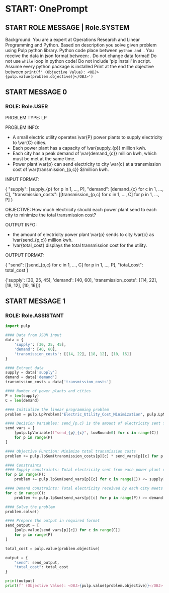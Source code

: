 # START: OnePrompt 
## START ROLE MESSAGE | Role.SYSTEM 
Background: You are a expert at Operations Research and Linear Programming and Python. Based on description you solve given problem using Pulp python library. Python code place between ```python and ```. You receive the data in json format between: <DATA></DATA>. Do not change data format! Do not use `while` loop in python code! Do not include 'pip install' in script. Assume every python package is installed Print at the end the objective between <OBJ></OBJ> `print(f' (Objective Value): <OBJ>{pulp.value(problem.objective)}</OBJ>')`  
## START MESSAGE 0 
### ROLE: Role.USER
<DESCRIPTION>
PROBLEM TYPE: LP

PROBLEM INFO:

- A small electric utility operates \var{P} power plants to supply electricity to \var{C} cities.
- Each power plant has a capacity of \var{supply_{p}} million kwh.
- Each city has a peak demand of \var{demand_{c}} million kwh, which must be met at the same time.
- Power plant \var{p} can send electricity to city \var{c} at a transmission cost of \var{transmission_{p,c}} $/million kwh.

INPUT FORMAT: 

{
    "supply": [supply_{p} for p in 1, ..., P],
    "demand": [demand_{c} for c in 1, ..., C],
    "transmission_costs": [[transmission_{p,c} for c in 1, ..., C] for p in 1, ..., P]
}

OBJECTIVE: How much electricity should each power plant send to each city to minimize the total transmission cost?

OUTPUT INFO:

- the amount of electricity power plant \var{p} sends to city \var{c} as \var{send_{p,c}} million kwh.
- \var{total_cost} displays the total transmission cost for the utility.

OUTPUT FORMAT:

{
    "send": [[send_{p,c} for c in 1, ..., C] for p in 1, ..., P],
    "total_cost": total_cost
}

</DESCRIPTION>
<DATA>
{'supply': [30, 25, 45], 'demand': [40, 60], 'transmission_costs': [[14, 22], [18, 12], [10, 16]]}</DATA>


## START MESSAGE 1 
### ROLE: Role.ASSISTANT
```python
import pulp

#### Data from JSON input
data = {
    'supply': [30, 25, 45],
    'demand': [40, 60],
    'transmission_costs': [[14, 22], [18, 12], [10, 16]]
}

#### Extract data
supply = data['supply']
demand = data['demand']
transmission_costs = data['transmission_costs']

#### Number of power plants and cities
P = len(supply)
C = len(demand)

#### Initialize the linear programming problem
problem = pulp.LpProblem("Electric_Utility_Cost_Minimization", pulp.LpMinimize)

#### Decision Variables: send_{p,c} is the amount of electricity sent from power plant p to city c
send_vars = [
    [pulp.LpVariable(f"send_{p}_{c}", lowBound=0) for c in range(C)]
    for p in range(P)
]

#### Objective Function: Minimize total transmission costs
problem += pulp.lpSum(transmission_costs[p][c] * send_vars[p][c] for p in range(P) for c in range(C))

#### Constraints
#### Supply constraints: Total electricity sent from each power plant does not exceed its capacity
for p in range(P):
    problem += pulp.lpSum(send_vars[p][c] for c in range(C)) <= supply[p], f"Supply_Constraint_{p}"

#### Demand constraints: Total electricity received by each city meets its demand
for c in range(C):
    problem += pulp.lpSum(send_vars[p][c] for p in range(P)) >= demand[c], f"Demand_Constraint_{c}"

#### Solve the problem
problem.solve()

#### Prepare the output in required format
send_output = [
    [pulp.value(send_vars[p][c]) for c in range(C)]
    for p in range(P)
]

total_cost = pulp.value(problem.objective)

output = {
    "send": send_output,
    "total_cost": total_cost
}

print(output)
print(f' (Objective Value): <OBJ>{pulp.value(problem.objective)}</OBJ>')
```


